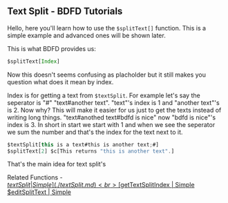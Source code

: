 ## Text Split - BDFD Tutorials

Hello, here you'll learn how to use the `$splitText[]` function. This is a simple example and advanced ones will be shown later.


This is what BDFD provides us:
```js
$splitText[Index]
```
Now this doesn't seems confusing as placholder but it still makes you question what does it mean by index.

Index is for getting a text from `$textSplit`. For example let's say the seperator is "#" "text#another text". "text"'s index is 1 and "another text"'s is 2. Now why? This will make it easier for us just to get the texts instead of writing long things. "text#anothed text#bdfd is nice" now "bdfd is nice"'s index is 3. In short in start we start with 1 and when we see the seperator we sum the number and that's the index for the text next to it.
```js
$textSplit[this is a text#this is another text;#]
$splitText[2] $c[This returns "this is another text".]
```

That's the main idea for text split's

Related Functions - <br>
[$textSplit | Simple](./textSplit.md)<br>
[$getTextSplitIndex | Simple](./getTextSplitIndex.md)<br>
[$editSplitText | Simple](./editSplitText.md)
